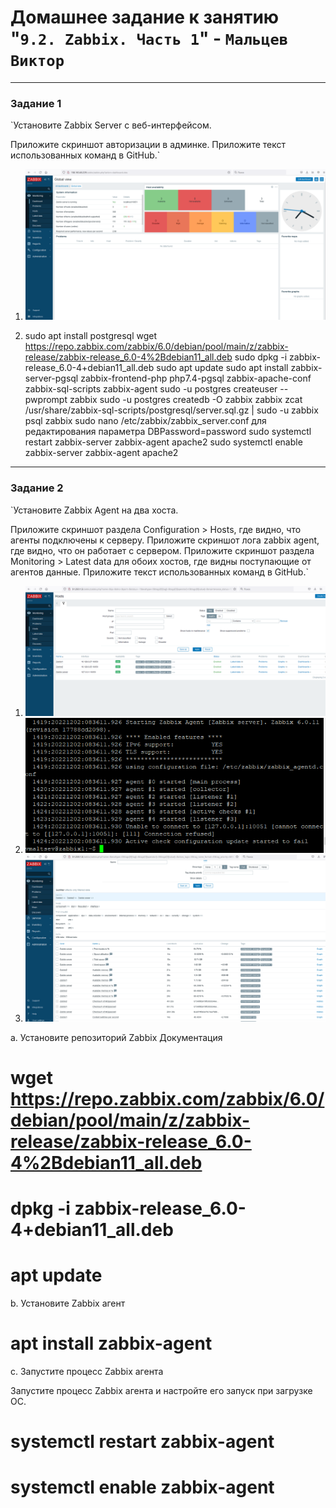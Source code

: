 # Домашнее задание к занятию "`9.2. Zabbix. Часть 1`" - `Мальцев Виктор`

---

### Задание 1

`Установите Zabbix Server с веб-интерфейсом.

Приложите скриншот авторизации в админке. Приложите текст использованных команд в GitHub.`

1) ![alt text](https://github.com/vmmaltsev/screnshot/blob/main/Screenshot_5.png)

2) sudo apt install postgresql
   wget https://repo.zabbix.com/zabbix/6.0/debian/pool/main/z/zabbix-release/zabbix-release_6.0-4%2Bdebian11_all.deb
   sudo dpkg -i zabbix-release_6.0-4+debian11_all.deb
   sudo apt update
   sudo apt install zabbix-server-pgsql zabbix-frontend-php php7.4-pgsql zabbix-apache-conf zabbix-sql-scripts zabbix-agent
   sudo -u postgres createuser --pwprompt zabbix
   sudo -u postgres createdb -O zabbix zabbix 
   zcat /usr/share/zabbix-sql-scripts/postgresql/server.sql.gz | sudo -u zabbix psql zabbix 
   sudo nano /etc/zabbix/zabbix_server.conf для редактирования параметра DBPassword=password
   sudo systemctl restart zabbix-server zabbix-agent apache2
   sudo systemctl enable zabbix-server zabbix-agent apache2 


---

### Задание 2

`Установите Zabbix Agent на два хоста.

Приложите скриншот раздела Configuration > Hosts, где видно, что агенты подключены к серверу. Приложите скриншот лога zabbix agent, где видно, что он работает с сервером. Приложите скриншот раздела Monitoring > Latest data для обоих хостов, где видны поступающие от агентов данные. Приложите текст использованных команд в GitHub.`

1) ![alt text](https://github.com/vmmaltsev/screnshot/blob/main/Screenshot_9.png)
2) ![alt text](https://github.com/vmmaltsev/screnshot/blob/main/Screenshot_7.png)
3) ![alt text](https://github.com/vmmaltsev/screnshot/blob/main/Screenshot_8.png)



a. Установите репозиторий Zabbix
Документация
# wget https://repo.zabbix.com/zabbix/6.0/debian/pool/main/z/zabbix-release/zabbix-release_6.0-4%2Bdebian11_all.deb
# dpkg -i zabbix-release_6.0-4+debian11_all.deb
# apt update
b. Установите Zabbix агент
# apt install zabbix-agent
c. Запустите процесс Zabbix агента

Запустите процесс Zabbix агента и настройте его запуск при загрузке ОС.
# systemctl restart zabbix-agent
# systemctl enable zabbix-agent

